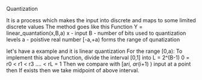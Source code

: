 Quantization

It is a process which makes the input into discrete and maps to some limited discrete values
The method goes like this
Function Y = linear_quantation(x,B,a)
    x - input
    B - number of bits used to quantization levels
    a - poistive real number [-a,+a) forms the range of qunatization

let's have a example and it is linear quantization
For the range [0,a): To implement this above function, divide the interval [0,1] into L = 2^(B-1)
0 = r0 < r1 < r3 .... < rL = 1 Then we compare with [a*ri, a*r(i+1) ) input at a point then 
If exists then we take midpoint of above interval.